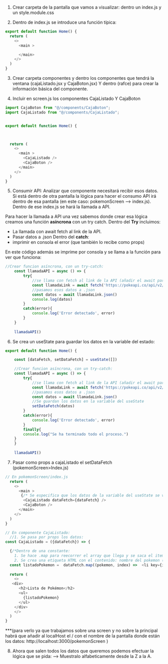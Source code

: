 
1. Crear carpeta de la pantalla que vamos a visualizar: dentro un index.js y un style.module.css

2. Dentro de index.js se introduce una función típica: 

```javascript
export default function Home() {
  return (
    <>
      <main >

      </main>
    </>
  )
}
```
3. Crear carpeta componentes y dentro los componentes que tendrá la ventana (cajaListado.jsx y CajaBoton.jsx) Y dentro (rafce) para crear la información básica del componente.

4. Incluir en screen.js los componentes CajaListado Y CajaBoton 
```javascript
import CajaBoton from "@/components/CajaBoton";
import CajaListado from "@/components/CajaListado";


export default function Home() {


    
  return (
    <>
      <main >
        <CajaListado />
        <CajaBoton />
      </main>
    </>
  )
}
```

5. Consumir API: Analizar que componente necesitará recibir esos datos. Si está dentro de otra pantalla la lógica para hacer el consumo API irá dentro de esa pantalla (en este caso: pokemonScreen --> index.js). Dentro de ese index.js se hará la llamada a API.

Para hacer la llamada a API una vez sabemos donde crear esa lógica creamos una función **asíncrona** con un try catch.
Dentro del **Try** incluimos:
- La llamada con await fetch al link de la API.
- Pasar datos a .json
Dentro del **catch**:
- imprimir en consola el error (que también lo recibe como props)

En este código además se imprime por consola y se llama a la función para ver que funciona:

```javascript react 
//Crear funcion asíncrona, con un try-catch:
    const llamadaAPI = async () => {
        try{
            //se llama con fetch al link de la API (añadir el await para que hasta que no devuelva datos no continue leyendo el código)
            const llamadaLink = await fetch('https://pokeapi.co/api/v2/pokemon')
            //pasamos esos datos a .json
            const datos = await llamadaLink.json()
            console.log(datos)
        }
        catch(error){
            console.log('Error detectado', error)
        }
    }
    
    llamadaAPI()
```

6. Se crea un useState para guardar los datos en la variable del estado:
```javascript
export default function Home() {

    const [dataFetch, setDataFetch] = useState([])

    //Crear funcion asíncrona, con un try-catch:
    const llamadaAPI = async () => {
        try{
            //se llama con fetch al link de la API (añadir el await para que hasta que no devuelva datos no continue leyendo el código)
            const llamadaLink = await fetch('https://pokeapi.co/api/v2/pokemon')
            //pasamos esos datos a .json
            const datos = await llamadaLink.json()
            //Se guardan los datos en la variable del useState
            setDataFetch(datos)
        }
        catch(error){
            console.log('Error detectado', error)
        }
        finally{
        console.log("Se ha terminado todo el proceso.")
    }
    }
    
    llamadaAPI()
```

7. Pasar como props a cajaListado el setDataFetch (pokemonScreen>Index.js)

```javascript
// En pokemonScreen/index.js
  return (
    <>
      <main >
       {/* Se especifica que los datos de la variable del useState se van a pasar al componente CajaListado */}
        <CajaListado dataFetch={dataFetch} />
        <CajaBoton />
      </main>
    </>
  )
}
```

```javascript
// En componente CajaListado:
  //1. Se pasa por props los datos:
const CajaListado = ({dataFetch}) => {

  {/*Dentro de una constante: 
    1. Se hace .map para reecorrer el array que llega y se saca el item actual y la posición que recorre.
    2. Se crea una etiqueta HTML con el contenido: nombre del pokemon (se le tiene que pasar la key con info de JS por eso va entre `${}` )*/}
  const listadoPokemon =  dataFetch.map((pokemon, index) =>  <li key={index}>{pokemon.name}</li>)
   
  return (
    <>
   <div>
      <h2>Lista de Pokémon</h2>
      <ul>
        {listadoPokemon}
      </ul>
    </div>
    </>
  )
}
```
***(para verlo ya que trabajamos sobre una screen y no sobre la principal habrá que añadir al localHost el / con el nombre de la pantalla donde están los datos: http://localhost:3000/pokemonScreen )

8. Ahora que salen todos los datos que queremos podemos efectuar la lógica que se pida:
--> Muestralo alfabeticamente desde la Z a la A.

